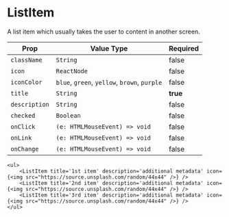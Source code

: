 # ListItem

A list item which usually takes the user to content in another screen.

| Prop          | Value Type                                   | Required |
| ------------- | -------------------------------------------- | -------- |
| `className`   | `String`                                     | false    |
| `icon`        | `ReactNode`                                  | false    |
| `iconColor`   | `blue`, `green`, `yellow`, `brown`, `purple` | false    |
| `title`       | `String`                                     | **true** |
| `description` | `String`                                     | false    |
| `checked`     | `Boolean`                                    | false    |
| `onClick`     | `(e: HTMLMouseEvent) => void`                | false    |
| `onLink`      | `(e: HTMLMouseEvent) => void`                | false    |
| `onChange`    | `(e: HTMLMouseEvent) => void`                | false    |

```
<ul>
    <ListItem title='1st item' description='additional metadata' icon={<img src="https://source.unsplash.com/random/44x44" />} />
    <ListItem title='2nd item' description='additional metadata' icon={<img src="https://source.unsplash.com/random/44x44" />} />
    <ListItem title='3rd item' description='additional metadata' icon={<img src="https://source.unsplash.com/random/44x44" />} />
</ul>
```
